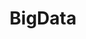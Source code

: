 ---
layout: list
title: BigData
slug: bigdata
menu: true
submenu: true
order: 2
description: >
  빅데이터에 관심이 많은 개발자
---